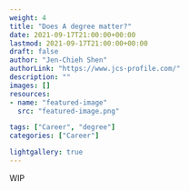 ```yaml
---
weight: 4
title: "Does A degree matter?"
date: 2021-09-17T21:00:00+00:00
lastmod: 2021-09-17T21:00:00+00:00
draft: false
author: "Jen-Chieh Shen"
authorLink: "https://www.jcs-profile.com/"
description: ""
images: []
resources:
- name: "featured-image"
  src: "featured-image.png"

tags: ["Career", "degree"]
categories: ["Career"]

lightgallery: true
---
```


WIP
